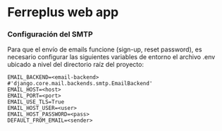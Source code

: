# Ferreplus web app

### Configuración del SMTP
Para que el envío de emails funcione (sign-up, reset password), es necesario configurar las siguientes variables de entorno el archivo .env ubicado a nivel del directorio raíz del proyecto:
```
EMAIL_BACKEND=<email-backend> #'django.core.mail.backends.smtp.EmailBackend'
EMAIL_HOST=<host>
EMAIL_PORT=<port>
EMAIL_USE_TLS=True
EMAIL_HOST_USER=<user>
EMAIL_HOST_PASSWORD=<pass>
DEFAULT_FROM_EMAIL=<sender>
```